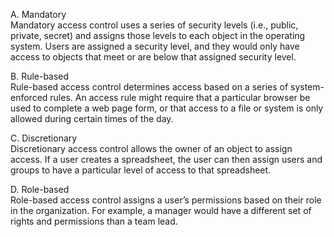 

A. Mandatory  
Mandatory access control uses a series of security levels (i.e., public, private, secret) and assigns those levels to each object in the operating system. Users are assigned a security level, and they would only have access to objects that meet or are below that assigned security level.  
  
  
B. Rule-based  
Rule-based access control determines access based on a series of system- enforced rules. An access rule might require that a particular browser be used to complete a web page form, or that access to a file or system is only allowed during certain times of the day.  
  
C. Discretionary  
Discretionary access control allows the owner of an object to assign access. If a user creates a spreadsheet, the user can then assign users and groups to have a particular level of access to that spreadsheet.  
  
D. Role-based  
Role-based access control assigns a user’s permissions based on their role in the organization. For example, a manager would have a different set of rights and permissions than a team lead.



